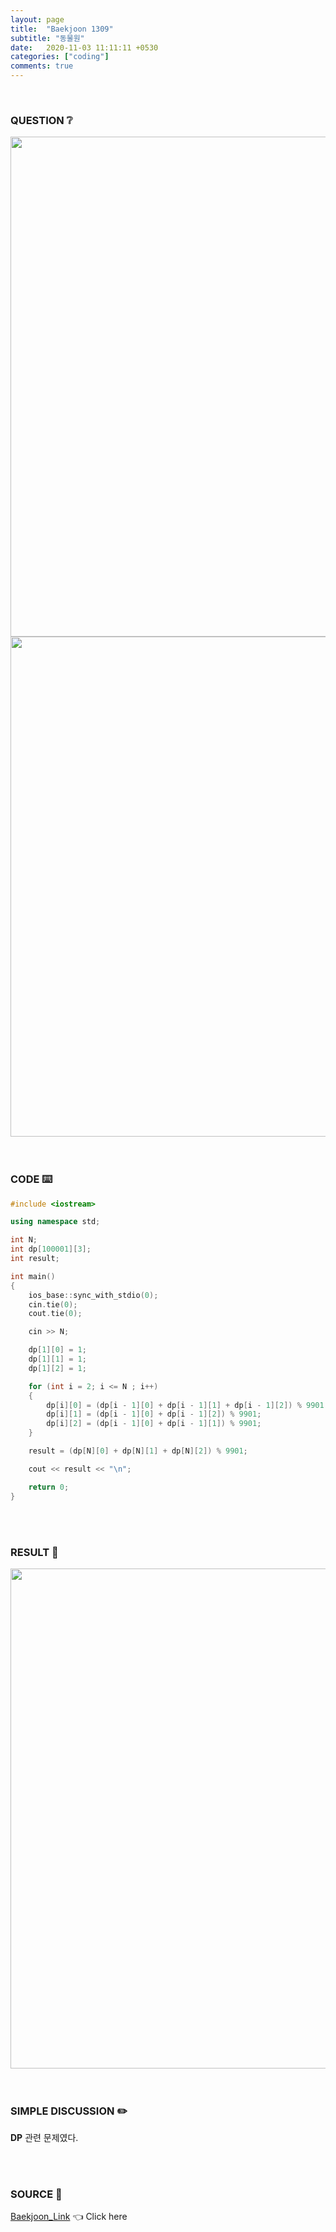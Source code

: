 ```yaml
---
layout: page
title:  "Baekjoon 1309"
subtitle: "동물원"
date:   2020-11-03 11:11:11 +0530
categories: ["coding"]
comments: true
---
```


<br>

### QUESTION ❔

<img src="{{ '/assets/baekjoon/1309.jpg' }}" style="width: 800px; height: auto; margin-left: auto; margin-right: auto; display: block;">
<img src="{{ '/assets/baekjoon/1309a.jpg' }}" style="width: 800px; height: auto; margin-left: auto; margin-right: auto; display: block;">  

<br>
<br>

### CODE ⌨️

```c++
#include <iostream>

using namespace std;

int N;
int dp[100001][3];
int result;

int main()
{
	ios_base::sync_with_stdio(0);
	cin.tie(0);
	cout.tie(0);

	cin >> N;

	dp[1][0] = 1;
	dp[1][1] = 1;
	dp[1][2] = 1;

	for (int i = 2; i <= N ; i++)
	{
		dp[i][0] = (dp[i - 1][0] + dp[i - 1][1] + dp[i - 1][2]) % 9901;
		dp[i][1] = (dp[i - 1][0] + dp[i - 1][2]) % 9901;
		dp[i][2] = (dp[i - 1][0] + dp[i - 1][1]) % 9901;
	}

	result = (dp[N][0] + dp[N][1] + dp[N][2]) % 9901;

	cout << result << "\n";

	return 0;
}
```  

<br>
<br>

### RESULT 💛

<img src="{{ '/assets/baekjoon/1309r.jpg' }}" style="width: 800px; height: auto; margin-left: auto; margin-right: auto; display: block;">  

<br>
<br>

### SIMPLE DISCUSSION ✏️

**DP** 관련 문제였다.  

<br>
<br>

### SOURCE 💎

[Baekjoon_Link][link] 👈 Click here  

<br>
<br>
<br>

<script src="https://utteranc.es/client.js"
        repo="DCherish/DCherish.github.io"
        issue-term="pathname"
        theme="boxy-light"
        crossorigin="anonymous"
        async>
</script>

[link]: https://www.acmicpc.net/problem/1309